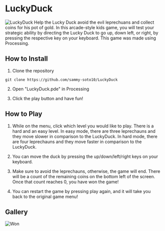 # LuckyDuck
![LuckyDuck](https://github.com/sammy-soto10/LuckyDuck/assets/64513150/64f7d1d4-76b4-4ccf-8d34-bc8f83041cd6)
Help the Lucky Duck avoid the evil leprechuans and collect coins for his pot of gold. In this arcade-style kids game, you will test your strategic ability by directing the Lucky Duck to go up, down left, or right, by pressing the respective key on your keyboard. This game was made using Processing.

## How to Install

1. Clone the repository 

```
git clone https://github.com/sammy-soto10/LuckyDuck
```
2. Open "LuckyDuck.pde" in Processing

3. Click the play button and have fun!

## How to Play

1. While on the menu, click which level you would like to play. There is a hard and an easy level. In easy mode, there are three leprechauns and they move slower in comparison to the LuckyDuck. In hard mode, there are four leprechauns and they move faster in comparison to the LuckyDuck.

2. You can move the duck by pressing the up/down/left/right keys on your keyboard.
  
3. Make sure to avoid the leprechauns, otherwise, the game will end. There will be a count of the remaining coins on the bottom left of the screen. Once that count reaches 0, you have won the game!

4. You can restart the game by pressing play again, and it will take you back to the original game menu!

## Gallery
![Won](https://github.com/sammy-soto10/LuckyDuck/assets/64513150/a0dbb0e4-273f-4838-855e-7ce9999bf488)




